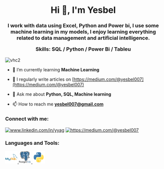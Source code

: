 <h1 align="center">Hi 👋, I'm Yesbel</h1>
<h3 align="center"> I work with data using  Excel, Python and Power bi, I use some machine learning in my models, I enjoy learning everything related to data management and artificial intelligence. 
  
Skills: SQL / Python / Power Bi / Tableu</h3>

<p align="left"> <img src="https://komarev.com/ghpvc/?username=vhc2&label=Profile%20views&color=0e75b6&style=flat" alt="vhc2" /> </p>

- 🌱 I’m currently learning **Machine Learning**

- 📝 I regularly write articles on [https://medium.com/@yesbel007](https://medium.com/@yesbel007)

- 💬 Ask me about **Python, SQL, Machine learning**

- 📫 How to reach me **yesbel007@gmail.com**

<h3 align="left">Connect with me:</h3>
<p align="left">
<a href="https://linkedin.com/yyag" target="blank"><img align="center" src="https://raw.githubusercontent.com/rahuldkjain/github-profile-readme-generator/master/src/images/icons/Social/linked-in-alt.svg" alt="www.linkedin.com/in/yyag" height="30" width="40" /></a>
<a href="https://medium.com/https://medium.com/@yesbel007" target="blank"><img align="center" src="https://raw.githubusercontent.com/rahuldkjain/github-profile-readme-generator/master/src/images/icons/Social/medium.svg" alt="https://medium.com/@yesbel007" height="30" width="40" /></a>
</p>

<h3 align="left">Languages and Tools:</h3>
<p align="left"> <a href="https://www.mysql.com/" target="_blank" rel="noreferrer"> <img src="https://raw.githubusercontent.com/devicons/devicon/master/icons/mysql/mysql-original-wordmark.svg" alt="mysql" width="40" height="40"/> </a> <a href="https://www.postgresql.org" target="_blank" rel="noreferrer"> <img src="https://raw.githubusercontent.com/devicons/devicon/master/icons/postgresql/postgresql-original-wordmark.svg" alt="postgresql" width="40" height="40"/> </a> <a href="https://www.python.org" target="_blank" rel="noreferrer"> <img src="https://raw.githubusercontent.com/devicons/devicon/master/icons/python/python-original.svg" alt="python" width="40" height="40"/> </a> </p>
